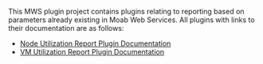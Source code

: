This MWS plugin project contains plugins relating to reporting based on parameters already existing in Moab Web
Services.  All plugins with links to their documentation are as follows:

* [Node Utilization Report Plugin Documentation](README-NodeUtilizationReport.md)
* [VM Utilization Report Plugin Documentation](README-VMUtilizationReport.md)